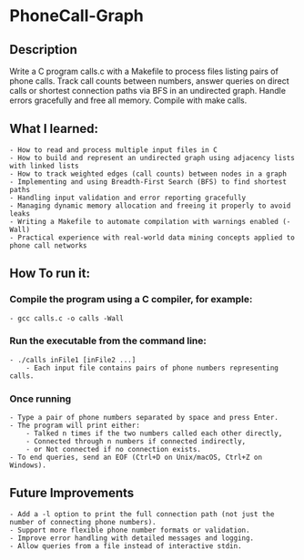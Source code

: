 # PhoneCall-Graph
## Description
Write a C program calls.c with a Makefile to process files listing pairs of phone calls. Track call counts between numbers, answer queries on direct calls or shortest connection paths via BFS in an undirected graph. Handle errors gracefully and free all memory. Compile with make calls.


## What I learned: 
    - How to read and process multiple input files in C
    - How to build and represent an undirected graph using adjacency lists with linked lists
    - How to track weighted edges (call counts) between nodes in a graph
    - Implementing and using Breadth-First Search (BFS) to find shortest paths
    - Handling input validation and error reporting gracefully
    - Managing dynamic memory allocation and freeing it properly to avoid leaks
    - Writing a Makefile to automate compilation with warnings enabled (-Wall)
    - Practical experience with real-world data mining concepts applied to phone call networks

## How To run it:
### Compile the program using a C compiler, for example:
    - gcc calls.c -o calls -Wall
    
### Run the executable from the command line:
    - ./calls inFile1 [inFile2 ...]
        - Each input file contains pairs of phone numbers representing calls.

### Once running
    - Type a pair of phone numbers separated by space and press Enter.
    - The program will print either:
        - Talked n times if the two numbers called each other directly,
        - Connected through n numbers if connected indirectly,
        - or Not connected if no connection exists.
    - To end queries, send an EOF (Ctrl+D on Unix/macOS, Ctrl+Z on Windows).


## Future Improvements
    - Add a -l option to print the full connection path (not just the number of connecting phone numbers).
    - Support more flexible phone number formats or validation.
    - Improve error handling with detailed messages and logging.
    - Allow queries from a file instead of interactive stdin.
